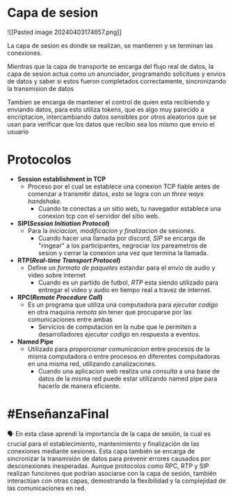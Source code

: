 # Capa de sesion
![[Pasted image 20240403174657.png]]
<p>La capa de sesion es donde se realizan, se mantienen y se terminan las conexiones.</p>
<p>Mientras que la capa de transporte se encarga del flujo real de datos, la capa de sesion actua como un anunciador, programando solicitues y envios de datos y saber si estos fueron completados correctamente, sincronizando la transmision de datos</p

<p>Tambien se encarga de mantener el control de quien esta recibiendo y enviando datos, para esto utiliza tokens, que es algo muy parecido a encriptacion, intercambiando datos sensibles por otros aleatorios que se usan para verificar que los datos que recibio sea los mismo que envio el usuario</p>


# Protocolos
- **Session establishment in TCP**
	- Proceso por el cual se establece una conexion TCP fiable antes de comenzar a transmitir datos, esto se logra con un *three ways handshake*.
		- Cuando te conectas a un sitio web, tu navegador establece una conexion tcp con el servidor del sitio web.
- **SIP(*Session Initiation Protocol*)**
	- Para la *iniciacion, modificacion y finalizacion* de sesiones.
		- Cuando hacer una llamada por discord, *SIP* se encarga de "ringear" a los participantes, negrociar los pareametros de sesion y cerrar la conexion una vez que termina la llamada.
- **RTP(*Real-time Transport Protocol*)**
	- Define un *formato de paquetes* estandar para el envio de audio y video sobre internet
		- Cuando es un partido de futbol, *RTP* esta siendo utilizado para entregar el video y audio en tiempo real a travez de internet.
- **RPC(*Remote Procedure Call*)**
	- Es un programa que utiliza una computadora para *ejecutar codigo* en otra maquina *remota* sin tener que procuparse por las comunicaciones entre ambas
		- Servicios de computacion en la nube que le permiten a desarrolladores *ejecutar codigo* en respuesta a eventos.
- **Named Pipe**
	- Utilizado para *proporcionar comunicacion* entre procesos de la misma computadora o entre procesos en diferentes computadoras en una misma red, utilizando canalizaciones.
		- Cuando una aplicacion web realiza una *consulta* a una base de datos de la misma red puede estar utilizando named pipe para hacerlo de manera eficiente.

# #EnseñanzaFinal 
<p>🗣️ En esta clase aprendí la importancia de la capa de sesión, la cual es crucial para el establecimiento, mantenimiento y finalización de las conexiones mediante sesiones. Esta capa también se encarga de sincronizar la transmisión de datos para prevenir errores causados por desconexiones inesperadas. Aunque protocolos como RPC, RTP y SIP realizan funciones que podrían asociarse con la capa de sesión, también interactúan con otras capas, demostrando la flexibilidad y la complejidad de las comunicaciones en red.</p>